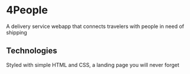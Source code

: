 # 4People
A delivery service webapp that connects travelers with people in need of shipping

## Technologies
Styled with simple HTML and CSS, a landing page you will never forget

